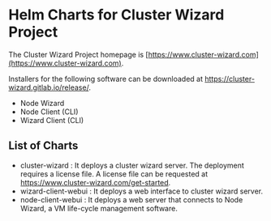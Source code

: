 # Helm Charts for Cluster Wizard Project

The Cluster Wizard Project homepage is [https://www.cluster-wizard.com](https://www.cluster-wizard.com).

Installers for the following software can be downloaded at https://cluster-wizard.gitlab.io/release/.
- Node Wizard
- Node Client (CLI)
- Wizard Client (CLI)
  
## List of Charts
- cluster-wizard : It deploys a cluster wizard server. The deployment requires a license file.
  A license file can be requested at https://www.cluster-wizard.com/get-started.
- wizard-client-webui : It deploys a web interface to cluster wizard server. 
- node-client-webui : It deploys a web server that connects to Node Wizard, a VM life-cycle management software.
